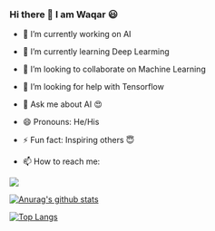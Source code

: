 ### Hi there 👋 I am Waqar 😃
- 🔭 I’m currently working on AI
 
- 🌱 I’m currently learning Deep Learming
 
- 👯 I’m looking to collaborate on Machine Learning
 
- 🤔 I’m looking for help with Tensorflow
 
- 💬 Ask me about AI :heart_eyes:
 
- 😄 Pronouns: He/His
 
- ⚡ Fun fact: Inspiring others :innocent:
 
- 📫 How to reach me: 
<a href="https://www.linkedin.com/in/waqar-gul/">
  <img src='https://img.shields.io/badge/LinkedIn-0077B5?style=for-the-badge&logo=linkedin&logoColor=white'>
  </a>

[![Anurag's github stats](https://github-readme-stats.vercel.app/api?username=waqarg2001)](https://github.com/anuraghazra/github-readme-stats)

[![Top Langs](https://github-readme-stats.vercel.app/api/top-langs/?username=waqarg2001)](https://github.com/anuraghazra/github-readme-stats)

  
<!--
**waqarg2001/waqarg2001** is a ✨ _special_ ✨ repository because its `README.md` (this file) appears on your GitHub profile.

Here are some ideas to get you started:









-->
